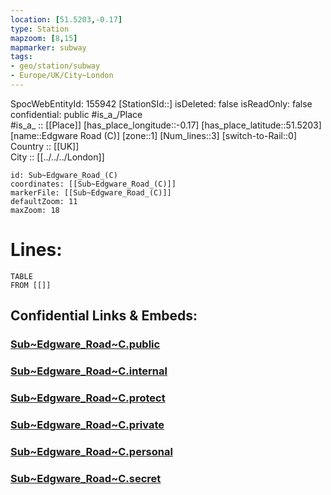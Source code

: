 ```yaml
---
location: [51.5203,-0.17] 
type: Station 
mapzoom: [8,15] 
mapmarker: subway 
tags:
- geo/station/subway
- Europe/UK/City~London
---
```

SpocWebEntityId: 155942
[StationSId::] 
isDeleted: false
isReadOnly: false
confidential: public
#is_a_/Place  
#is_a_ :: [[Place]] 
[has_place_longitude::-0.17] 
[has_place_latitude::51.5203] 
[name::Edgware Road (C)] 
[zone::1] 
[Num_lines::3] 
[switch-to-Rail::0] 
Country :: [[UK]]  
City :: [[../../../London]]  


```leaflet
id: Sub~Edgware_Road_(C)
coordinates: [[Sub~Edgware_Road_(C)]] 
markerFile: [[Sub~Edgware_Road_(C)]] 
defaultZoom: 11 
maxZoom: 18
```


# Lines: 
```dataview
TABLE 
FROM [[]] 
```


## Confidential Links & Embeds: 

### [Sub~Edgware_Road~C.public](/_public/\Earth\Continent\Europe\Europe~North\UK\England\Regions~England\London,Greater\cities~GreaterLondon\Underground\StationSub~Edgware_Road~C.public.md) 

### [Sub~Edgware_Road~C.internal](/_internal/\Earth\Continent\Europe\Europe~North\UK\England\Regions~England\London,Greater\cities~GreaterLondon\Underground\StationSub~Edgware_Road~C.internal.md) 

### [Sub~Edgware_Road~C.protect](/_protect/\Earth\Continent\Europe\Europe~North\UK\England\Regions~England\London,Greater\cities~GreaterLondon\Underground\StationSub~Edgware_Road~C.protect.md) 

### [Sub~Edgware_Road~C.private](/_private/\Earth\Continent\Europe\Europe~North\UK\England\Regions~England\London,Greater\cities~GreaterLondon\Underground\StationSub~Edgware_Road~C.private.md) 

### [Sub~Edgware_Road~C.personal](/_personal/\Earth\Continent\Europe\Europe~North\UK\England\Regions~England\London,Greater\cities~GreaterLondon\Underground\StationSub~Edgware_Road~C.personal.md) 

### [Sub~Edgware_Road~C.secret](/_secret/\Earth\Continent\Europe\Europe~North\UK\England\Regions~England\London,Greater\cities~GreaterLondon\Underground\StationSub~Edgware_Road~C.secret.md)

